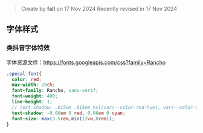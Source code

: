 > Create by **fall** on 17 Nov 2024
> Recently revised in 17 Nov 2024

## 字体样式

### 类抖音字体特效

字体资源文件：https://fonts.googleapis.com/css?family=Rancho

```scss
.specal-font{
  color: red;
  max-width: 20ch;
  font-family: Rancho, sans-serif;
  font-weight: 400;
  line-height: 1;
  // text-shadow: .015em .015em hsl(var(--color-red-hue), var(--color-saturation-high), 30%), var(--h1-highlight-offset) var(--h1-highlight-offset) var(--color-light);
  text-shadow: -0.06em 0 red, 0.06em 0 cyan;
  font-size: max(3.5rem,min(12vw,8rem));
}
```


